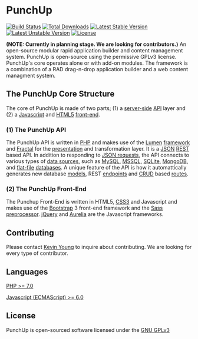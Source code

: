 # PunchUp

[![Build Status](https://travis-ci.org/rdytogo/punchup.svg)](https://travis-ci.org/rdytogo/punchup)
[![Total Downloads](https://poser.pugx.org/rdytogo/punchup/d/total.svg)](https://packagist.org/packages/rdytogo/punchup)
[![Latest Stable Version](https://poser.pugx.org/rdytogo/punchup/v/stable.svg)](https://packagist.org/packages/rdytogo/punchup)
[![Latest Unstable Version](https://poser.pugx.org/rdytogo/punchup/v/unstable.svg)](https://packagist.org/packages/rdytogo/punchup)
[![License](https://poser.pugx.org/rdytogo/punchup/license.svg)](https://packagist.org/packages/rdytogo/punchup)

**(NOTE: Currently in planning stage. We are looking for contributors.)** An open-source modular rapid application builder and content management system. PunchUp is open-source using the permissive GPLv3 license.  PunchUp's core operates alone or with add-on modules. The framework is a combination of a RAD drag-n-drop application builder and a web content managment system. 

## The PunchUp Core Structure
The core of PunchUp is made of two parts; (1) a [server-side](https://en.wikipedia.org/wiki/Server-side) [API](https://en.wikipedia.org/wiki/Application_programming_interface) layer and (2) a [Javascript](https://en.wikipedia.org/wiki/JavaScript) and [HTML5](https://en.wikipedia.org/wiki/HTML5) [front-end](https://en.wikipedia.org/wiki/Front_and_back_ends).

### (1) The PunchUp API
The PunchUp API is written in [PHP](https://en.wikipedia.org/wiki/PHP) and makes use of the [Lumen](https://github.com/laravel/lumen) [framework](https://en.wikipedia.org/wiki/Web_framework) and [Fractal](http://fractal.thephpleague.com/) for the [presentation](https://en.wikipedia.org/wiki/Presentation_layer) and transformation layer. It is a [JSON](http://www.json.org/) [REST](https://en.wikipedia.org/wiki/Representational_state_transfer) based API. In addition to responding to [JSON requests](http://www.json.org/JSONRequest.html), the API connects to various types of [data sources](https://en.wikipedia.org/wiki/Data_source), such as [MySQL](http://www.mysql.com/), [MSSQL](https://en.wikipedia.org/wiki/Microsoft_SQL_Server), [SQLite](https://sqlite.org/), [MongoDB](https://www.mongodb.com/), and [flat-file](https://en.wikipedia.org/wiki/Flat_file_database) [databases](https://en.wikipedia.org/wiki/Database). A unique feature of the API is how it automattically generates new database [models](https://en.wikipedia.org/wiki/Database_model), REST [endpoints](https://github.com/Mach-II/Mach-II-Framework/wiki/Introduction-to-REST-Endpoints) and [CRUD](https://en.wikipedia.org/wiki/Create,_read,_update_and_delete) based [routes](https://laravel.com/docs/5.3/routing). 

### (2) The PunchUp Front-End
The Punchup Front-End is written in HTML5, [CSS3](https://en.wikipedia.org/wiki/Cascading_Style_Sheets) and Javascript and makes use of the [Bootstrap](http://getbootstrap.com/) 3 front-end framework and the [Sass](http://sass-lang.com/) [preprocessor](https://en.wikipedia.org/wiki/Preprocessor). [jQuery](https://jquery.com/) and [Aurelia](http://aurelia.io/) are the Javascript frameworks. 

## Contributing
Please contact [Kevin Young](https://github.com/rdytogokev) to inquire about contributing. We are looking for every type of contributor.

## Languages
[PHP >= 7.0](http://php.net/)

[Javascript (ECMAScript) >= 6.0](https://en.wikipedia.org/wiki/JavaScript)

## License
PunchUp is open-sourced software licensed under the [GNU GPLv3](https://www.gnu.org/licenses/gpl-3.0.en.html)
